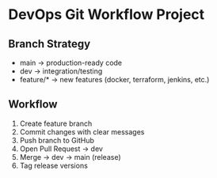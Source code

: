 # DevOps Git Workflow Project

## Branch Strategy
- main → production-ready code
- dev → integration/testing
- feature/* → new features (docker, terraform, jenkins, etc.)

## Workflow
1. Create feature branch
2. Commit changes with clear messages
3. Push branch to GitHub
4. Open Pull Request → dev
5. Merge → dev → main (release)
6. Tag release versions
